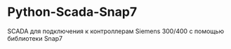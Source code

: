 # Python-Scada-Snap7
SCADA для подключения к контроллерам Siemens 300/400 с помощью библиотеки Snap7
